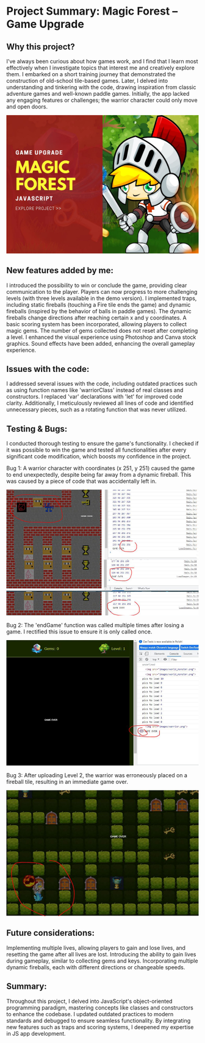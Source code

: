 # Project Summary: Magic Forest – Game Upgrade

## Why this project? 
I've always been curious about how games work, and I find that I learn most effectively when I investigate topics that interest me and creatively explore them. I embarked on a short training journey that demonstrated the construction of old-school tile-based games. Later, I delved into understanding and tinkering with the code, drawing inspiration from classic adventure games and well-known paddle games. Initially, the app lacked any engaging features or challenges; the warrior character could only move and open doors.

![Tekst zastępczy](photo.jpg)

## New features added by me: 
I introduced the possibility to win or conclude the game, providing clear communication to the player. Players can now progress to more challenging levels (with three levels available in the demo version). I implemented traps, including static fireballs (touching a Fire tile ends the game) and dynamic fireballs (inspired by the behavior of balls in paddle games). The dynamic fireballs change directions after reaching certain x and y coordinates. A basic scoring system has been incorporated, allowing players to collect magic gems. The number of gems collected does not reset after completing a level. I enhanced the visual experience using Photoshop and Canva stock graphics. Sound effects have been added, enhancing the overall gameplay experience.

## Issues with the code: 
I addressed several issues with the code, including outdated practices such as using function names like 'warriorClass' instead of real classes and constructors. I replaced 'var' declarations with 'let' for improved code clarity. Additionally, I meticulously reviewed all lines of code and identified unnecessary pieces, such as a rotating function that was never utilized.

## Testing & Bugs: 
I conducted thorough testing to ensure the game's functionality. I checked if it was possible to win the game and tested all functionalities after every significant code modification, which boosts my confidence in the project. 

Bug 1: A warrior character with coordinates (x 251, y 251) caused the game to end unexpectedly, despite being far away from a dynamic fireball. This was caused by a piece of code that was accidentally left in. 

![Screen with bug](BUG1.jpg)

Bug 2: The 'endGame' function was called multiple times after losing a game. I rectified this issue to ensure it is only called once. 

![Screen with bug](BUG2.jpg)

Bug 3: After uploading Level 2, the warrior was erroneously placed on a fireball tile, resulting in an immediate game over.

![Screen with bug](BUG3.jpg)

## Future considerations: 
Implementing multiple lives, allowing players to gain and lose lives, and resetting the game after all lives are lost. Introducing the ability to gain lives during gameplay, similar to collecting gems and keys. Incorporating multiple dynamic fireballs, each with different directions or changeable speeds.

## Summary: 
Throughout this project, I delved into JavaScript's object-oriented programming paradigm, mastering concepts like classes and constructors to enhance the codebase. I updated outdated practices to modern standards and debugged to ensure seamless functionality. By integrating new features such as traps and scoring systems, I deepened my expertise in JS app development.
